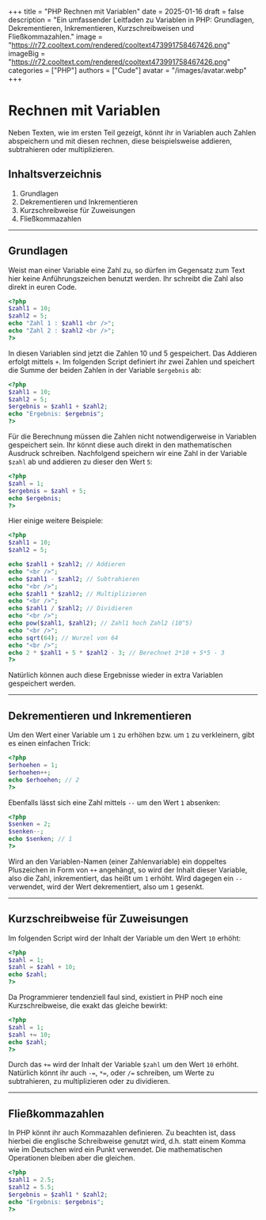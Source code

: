 +++ 
title = "PHP Rechnen mit Variablen"
date = 2025-01-16
draft = false
description = "Ein umfassender Leitfaden zu Variablen in PHP: Grundlagen, Dekrementieren, Inkrementieren, Kurzschreibweisen und Fließkommazahlen."
image = "https://r72.cooltext.com/rendered/cooltext473991758467426.png"
imageBig = "https://r72.cooltext.com/rendered/cooltext473991758467426.png"
categories = ["PHP"]
authors = ["Cude"]
avatar = "/images/avatar.webp"
+++

# Rechnen mit Variablen

Neben Texten, wie im ersten Teil gezeigt, könnt ihr in Variablen auch Zahlen abspeichern und mit diesen rechnen, diese beispielsweise addieren, subtrahieren oder multiplizieren.

## Inhaltsverzeichnis
1. Grundlagen
2. Dekrementieren und Inkrementieren
3. Kurzschreibweise für Zuweisungen
4. Fließkommazahlen

---

## Grundlagen
Weist man einer Variable eine Zahl zu, so dürfen im Gegensatz zum Text hier keine Anführungszeichen benutzt werden. Ihr schreibt die Zahl also direkt in euren Code.

```php
<?php
$zahl1 = 10;
$zahl2 = 5;
echo "Zahl 1 : $zahl1 <br />";
echo "Zahl 2 : $zahl2 <br />";
?>
```

In diesen Variablen sind jetzt die Zahlen 10 und 5 gespeichert. Das Addieren erfolgt mittels `+`. Im folgenden Script definiert ihr zwei Zahlen und speichert die Summe der beiden Zahlen in der Variable `$ergebnis` ab:

```php
<?php 
$zahl1 = 10;
$zahl2 = 5;
$ergebnis = $zahl1 + $zahl2;
echo "Ergebnis: $ergebnis";
?>
```

Für die Berechnung müssen die Zahlen nicht notwendigerweise in Variablen gespeichert sein. Ihr könnt diese auch direkt in den mathematischen Ausdruck schreiben. Nachfolgend speichern wir eine Zahl in der Variable `$zahl` ab und addieren zu dieser den Wert `5`:

```php
<?php 
$zahl = 1;
$ergebnis = $zahl + 5;
echo $ergebnis;
?>
```

Hier einige weitere Beispiele:

```php
<?php 
$zahl1 = 10;
$zahl2 = 5;

echo $zahl1 + $zahl2; // Addieren
echo "<br />";
echo $zahl1 - $zahl2; // Subtrahieren 
echo "<br />";
echo $zahl1 * $zahl2; // Multiplizieren
echo "<br />";
echo $zahl1 / $zahl2; // Dividieren
echo "<br />";
echo pow($zahl1, $zahl2); // Zahl1 hoch Zahl2 (10^5)
echo "<br />";
echo sqrt(64); // Wurzel von 64 
echo "<br />";
echo 2 * $zahl1 + 5 * $zahl2 - 3; // Berechnet 2*10 + 5*5 - 3
?> 
```

Natürlich können auch diese Ergebnisse wieder in extra Variablen gespeichert werden.

---

## Dekrementieren und Inkrementieren
Um den Wert einer Variable um `1` zu erhöhen bzw. um `1` zu verkleinern, gibt es einen einfachen Trick:

```php
<?php 
$erhoehen = 1;
$erhoehen++;
echo $erhoehen; // 2
?>
```

Ebenfalls lässt sich eine Zahl mittels `--` um den Wert `1` absenken:

```php
<?php
$senken = 2;
$senken--;
echo $senken; // 1
?>
```

Wird an den Variablen-Namen (einer Zahlenvariable) ein doppeltes Pluszeichen in Form von `++` angehängt, so wird der Inhalt dieser Variable, also die Zahl, inkrementiert, das heißt um `1` erhöht. Wird dagegen ein `--` verwendet, wird der Wert dekrementiert, also um `1` gesenkt.

---

## Kurzschreibweise für Zuweisungen
Im folgenden Script wird der Inhalt der Variable um den Wert `10` erhöht:

```php
<?php
$zahl = 1;
$zahl = $zahl + 10;
echo $zahl;
?>
```

Da Programmierer tendenziell faul sind, existiert in PHP noch eine Kurzschreibweise, die exakt das gleiche bewirkt:

```php
<?php
$zahl = 1;
$zahl += 10;
echo $zahl;
?>
```

Durch das `+=` wird der Inhalt der Variable `$zahl` um den Wert `10` erhöht. Natürlich könnt ihr auch `-=`, `*=`, oder `/=` schreiben, um Werte zu subtrahieren, zu multiplizieren oder zu dividieren.

---

## Fließkommazahlen
In PHP könnt ihr auch Kommazahlen definieren. Zu beachten ist, dass hierbei die englische Schreibweise genutzt wird, d.h. statt einem Komma wie im Deutschen wird ein Punkt verwendet. Die mathematischen Operationen bleiben aber die gleichen.

```php
<?php
$zahl1 = 2.5;
$zahl2 = 5.5;
$ergebnis = $zahl1 * $zahl2;
echo "Ergebnis: $ergebnis";
?>
